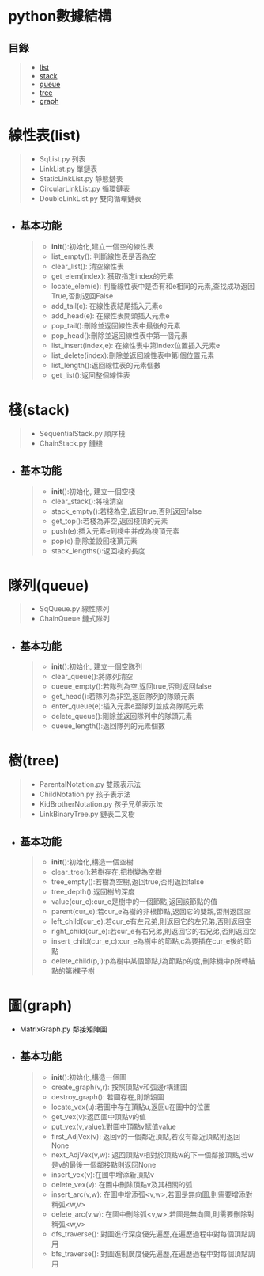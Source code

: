**python數據結構**
=============

## 目錄

> * [list](#線性表list)
>* [stack](#棧stack)
>* [queue](#隊列queue)
>* [tree](#樹tree)
>* [graph](#圖graph)

# 線性表(list)

> * SqList.py 列表
>* LinkList.py 單鏈表
>* StaticLinkList.py 靜態鏈表
>* CircularLinkList.py 循環鏈表
>* DoubleLinkList.py 雙向循環鏈表

* ## 基本功能
  > * __init__():初始化,建立一個空的線性表
  >* list_empty(): 判斷線性表是否為空
  >* clear_list(): 清空線性表
  >* get_elem(index): 獲取指定index的元素
  >* locate_elem(e): 判斷線性表中是否有和e相同的元素,查找成功返回True,否則返回False
  >* add_tail(e): 在線性表結尾插入元素e
  >* add_head(e): 在線性表開頭插入元素e
  >* pop_tail():刪除並返回線性表中最後的元素
  >* pop_head():刪除並返回線性表中第一個元素
  >* list_insert(index,e): 在線性表中第index位置插入元素e
  >* list_delete(index):刪除並返回線性表中第i個位置元素
  >* list_length():返回線性表的元素個數
  >* get_list():返回整個線性表

# 棧(stack)

> * SequentialStack.py 順序棧
>* ChainStack.py 鏈棧

* ## 基本功能
  > * __init__():初始化, 建立一個空棧
  >* clear_stack():將棧清空
  >* stack_empty():若棧為空,返回true,否則返回false
  >* get_top():若棧為非空,返回棧頂的元素
  >* push(e):插入元素e到棧中并成為棧頂元素
  >* pop(e):刪除並設回棧頂元素
  >* stack_lengths():返回棧的長度

# 隊列(queue)

> * SqQueue.py 線性隊列
>* ChainQueue 鏈式隊列

* ## 基本功能
  > * __init__():初始化, 建立一個空隊列
  >* clear_queue():將隊列清空
  >* queue_empty():若隊列為空,返回true,否則返回false
  >* get_head():若隊列為非空,返回隊列的隊頭元素
  >* enter_queue(e):插入元素e至隊列並成為隊尾元素
  >* delete_queue():剛除並返回隊列中的隊頭元素
  >* queue_length():返回隊列的元素個數

# 樹(tree)

> * ParentalNotation.py 雙親表示法
>* ChildNotation.py 孩子表示法
>* KidBrotherNotation.py 孩子兄弟表示法
>* LinkBinaryTree.py 鏈表二叉樹

* ## 基本功能
  > * __init__():初始化,構造一個空樹
  >* clear_tree():若樹存在,把樹變為空樹
  >* tree_empty():若樹為空樹,返回true,否則返回false
  >* tree_depth():返回樹的深度
  >* value(cur_e):cur_e是樹中的一個節點,返回該節點的值
  >* parent(cur_e):若cur_e為樹的非根節點,返回它的雙親,否則返回空
  >* left_child(cur_e):若cur_e有左兄弟,則返回它的左兄弟,否則返回空
  >* right_child(cur_e):若cur_e有右兄弟,則返回它的右兄弟,否則返回空
  >* insert_child(cur_e,c):cur_e為樹中的節點,c為要插在cur_e後的節點
  >* delete_child(p,i):p為樹中某個節點,i為節點p的度,刪除機中p所轉結點的第i棵子樹

# 圖(graph)
* MatrixGraph.py 鄰接矩陣圖

* ## 基本功能
  > * __init__():初始化,構造一個圖
  > * create_graph(v,r): 按照頂點v和弧邊r構建圖
  > * destroy_graph(): 若圖存在,則銷毀圖
  > * locate_vex(u):若圖中存在頂點u,返回u在圖中的位置
  > * get_vex(v):返回圖中頂點v的值
  > * put_vex(v,value):對圖中頂點v賦值value
  > * first_AdjVex(v): 返回v的一個鄰近頂點,若沒有鄰近頂點則返回None
  > * next_AdjVex(v,w): 返回頂點v相對於頂點w的下一個鄰接頂點,若w是v的最後一個鄰接點則返回None
  > * insert_vex(v):在圖中增添新頂點v
  > * delete_vex(v): 在圖中刪除頂點v及其相關的弧
  > * insert_arc(v,w): 在圖中增添弧<v,w>,若圖是無向圖,則需要增添對稱弧<w,v>
  > * delete_arc(v,w): 在圖中刪除弧<v,w>,若圖是無向圖,則需要刪除對稱弧<w,v>
  > * dfs_traverse(): 對圖進行深度優先遍歷,在遍歷過程中對每個頂點調用
  > * bfs_traverse(): 對圖進制廣度優先遍歷,在遍歷過程中對每個頂點調用
